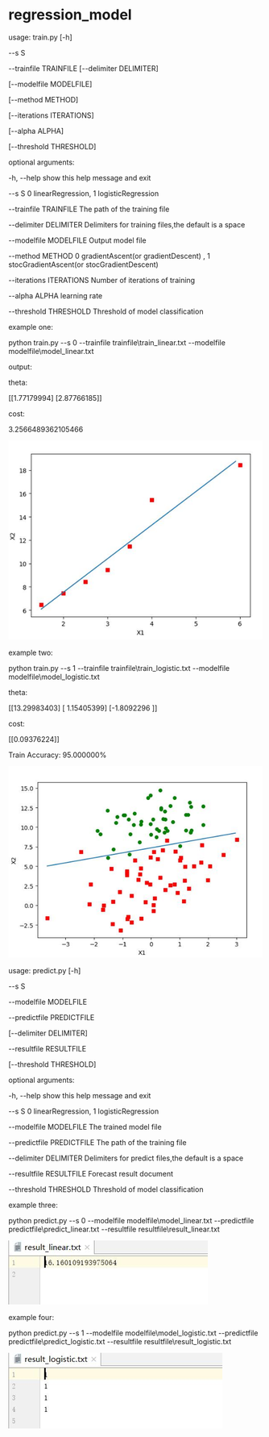 # regression_model


usage: train.py [-h]

--s S 

--trainfile TRAINFILE [--delimiter DELIMITER]
                
[--modelfile MODELFILE] 

[--method METHOD]
                
[--iterations ITERATIONS] 

[--alpha ALPHA]

[--threshold THRESHOLD]

optional arguments:

  -h, --help            show this help message and exit
  
  --s S                 0 linearRegression, 1 logisticRegression
  
  --trainfile TRAINFILE
                        The path of the training file
                        
  --delimiter DELIMITER
                        Delimiters for training files,the default is a space
                        
  --modelfile MODELFILE
                        Output model file
                        
  --method METHOD       0 gradientAscent(or gradientDescent) , 1
                        stocGradientAscent(or stocGradientDescent)
                        
  --iterations ITERATIONS
                        Number of iterations of training
                        
  --alpha ALPHA         learning rate
  
  --threshold THRESHOLD
                        Threshold of model classification
                        
example one:

python train.py --s 0 --trainfile trainfile\train_linear.txt --modelfile modelfile\model_linear.txt

output:

theta:

[[1.77179994]
 [2.87766185]]
 
cost:

3.2566489362105466

![Alt text](https://github.com/2014214128/regression_model/raw/master/pic/1.jpg)

example two:

python train.py --s 1 --trainfile trainfile\train_logistic.txt --modelfile modelfile\model_logistic.txt

theta:

[[13.29983403]
 [ 1.15405399]
 [-1.8092296 ]]
 
cost:

[[0.09376224]]

Train Accuracy: 95.000000%

![Alt text](https://github.com/2014214128/regression_model/raw/master/pic/2.jpg)




usage: predict.py [-h] 

--s S 

--modelfile MODELFILE 

--predictfile PREDICTFILE

[--delimiter DELIMITER] 
             
--resultfile RESULTFILE

[--threshold THRESHOLD]

optional arguments:

  -h, --help            show this help message and exit
  
  --s S                 0 linearRegression, 1 logisticRegression
  
  --modelfile MODELFILE
                        The trained model file
                        
  --predictfile PREDICTFILE
                        The path of the training file
                        
  --delimiter DELIMITER
                        Delimiters for predict files,the default is a space
                        
  --resultfile RESULTFILE
                        Forecast result document
                        
  --threshold THRESHOLD
                        Threshold of model classification
                        

example three:

python predict.py --s 0 --modelfile modelfile\model_linear.txt --predictfile predictfile\predict_linear.txt --resultfile resultfile\result_linear.txt

![Alt text](https://github.com/2014214128/regression_model/raw/master/pic/3.jpg)

example four:

python predict.py --s 1 --modelfile modelfile\model_logistic.txt --predictfile predictfile\predict_logistic.txt --resultfile resultfile\result_logistic.txt

![Alt text](https://github.com/2014214128/regression_model/raw/master/pic/4.jpg)
